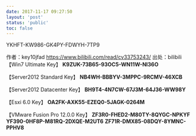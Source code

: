```yaml
---
date: 2017-11-17 09:27:50
layout: 'post'
status: 'public'
toc: false
---
```


YKHFT-KW986-GK4PY-FDWYH-7TP9

 作者：key10jfad https://www.bilibili.com/read/cv33753243/ 出处：bilibili
【Win7 Ultimate Key】
**K9ZUK-73B65-93OC5-WN11W-NI36O**

【Server2012 Standard Key】
**NB4WH-BBBYV-3MPPC-9RCMV-46XCB**

【Server2012 Datacenter Key】
**BH9T4-4N7CW-67J3M-64J36-WW98Y**

【Esxi 6.0 Key】
**OA2FK-AXK55-EZEQ0-5JAGK-0264M**

【VMware Fusion Pro 12.0.0 Key】
**ZF3R0-FHED2-M80TY-8QYGC-NPKYF**
**YF390-0HF8P-M81RQ-2DXQE-M2UT6**
**ZF71R-DMX85-08DQY-8YMNC-PPHV8**